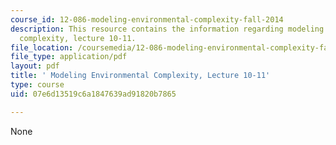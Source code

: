 ```yaml
---
course_id: 12-086-modeling-environmental-complexity-fall-2014
description: This resource contains the information regarding modeling environmental
  complexity, lecture 10-11.
file_location: /coursemedia/12-086-modeling-environmental-complexity-fall-2014/07e6d13519c6a1847639ad91820b7865_MIT12_086F14_anomalous.pdf
file_type: application/pdf
layout: pdf
title: ' Modeling Environmental Complexity, Lecture 10-11'
type: course
uid: 07e6d13519c6a1847639ad91820b7865

---
```

None